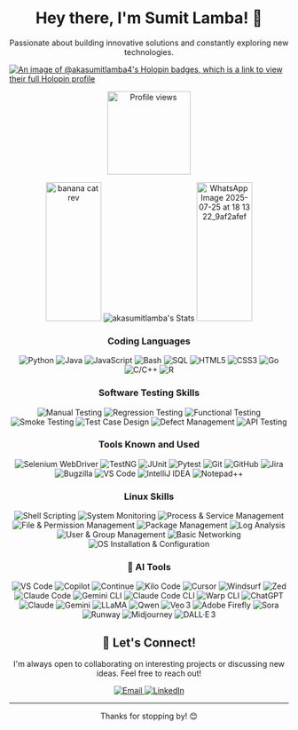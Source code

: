 <div align="center">
  <h1>Hey there, I'm Sumit Lamba! 👋</h1>
  <p>Passionate about building innovative solutions and constantly exploring new technologies.</p>
</div>

[![An image of @akasumitlamba4's Holopin badges, which is a link to view their full Holopin profile](https://holopin.me/akasumitlamba4)](https://holopin.io/@akasumitlamba4)

<div align="center">
  <img src="https://komarev.com/ghpvc/?username=akasumitlamba" alt="Profile views" width="150"/>
</div>

<div align="center">

<img width="100" height="250" alt="banana cat rev" src="https://github.com/user-attachments/assets/e5f1c06c-2378-447a-8d78-9dfba5b52372" /> ![akasumitlamba's Stats](https://github-readme-stats.vercel.app/api?username=akasumitlamba&theme=radical&show_icons=true&hide_border=true&count_private=true) <img  width="100" height="250" alt="WhatsApp Image 2025-07-25 at 18 13 22_9af2afef" src="https://github.com/user-attachments/assets/5522f376-c1dd-40f4-b10c-48412008d7fa" />

### Coding Languages
<p>
  <img src="https://img.shields.io/badge/Python-3776AB?style=for-the-badge&logo=python&logoColor=white" alt="Python"/>
  <img src="https://img.shields.io/badge/Java-007396?style=for-the-badge&logo=java&logoColor=white" alt="Java"/>
  <img src="https://img.shields.io/badge/JavaScript-F7DF1E?style=for-the-badge&logo=javascript&logoColor=black" alt="JavaScript"/>
  <img src="https://img.shields.io/badge/Bash-4EAA25?style=for-the-badge&logo=gnu-bash&logoColor=white" alt="Bash"/>
  <img src="https://img.shields.io/badge/SQL-4479A1?style=for-the-badge&logo=postgresql&logoColor=white" alt="SQL"/>
  <img src="https://img.shields.io/badge/HTML5-E34F26?style=for-the-badge&logo=html5&logoColor=white" alt="HTML5"/>
  <img src="https://img.shields.io/badge/CSS3-1572B6?style=for-the-badge&logo=css3&logoColor=white" alt="CSS3"/>
  <img src="https://img.shields.io/badge/Go-00ADD8?style=for-the-badge&logo=go&logoColor=white" alt="Go"/>
  <img src="https://img.shields.io/badge/C%2FC%2B%2B-00599C?style=for-the-badge&logo=c%2B%2B&logoColor=white" alt="C/C++"/>
  <img src="https://img.shields.io/badge/R-276DC3?style=for-the-badge&logo=r&logoColor=white" alt="R"/>
</p>

### Software Testing Skills
<p>
  <img src="https://img.shields.io/badge/Manual_Testing-0056B3?style=for-the-badge&logo=testing-library&logoColor=white" alt="Manual Testing"/>
  <!--  <img src="https://img.shields.io/badge/Automation_Testing-00A86B?style=for-the-badge&logo=selenium&logoColor=white" alt="Automation Testing"/> -->
  <img src="https://img.shields.io/badge/Regression_Testing-FF6F61?style=for-the-badge&logo=mocha&logoColor=white" alt="Regression Testing"/>
  <img src="https://img.shields.io/badge/Functional_Testing-6C5B7B?style=for-the-badge&logo=jest&logoColor=white" alt="Functional Testing"/>
  <img src="https://img.shields.io/badge/Smoke_Testing-F7CAC9?style=for-the-badge&logo=cypress&logoColor=black" alt="Smoke Testing"/>
  <img src="https://img.shields.io/badge/Test_Case_Design-4CAF50?style=for-the-badge&logo=testing-library&logoColor=white" alt="Test Case Design"/>
  <img src="https://img.shields.io/badge/Defect_Management-D9534F?style=for-the-badge&logo=jira&logoColor=white" alt="Defect Management"/>
  <img src="https://img.shields.io/badge/API_Testing-FCA311?style=for-the-badge&logo=postman&logoColor=white" alt="API Testing"/>
</p>

### Tools Known and Used
<p>
  <img src="https://img.shields.io/badge/Selenium_WebDriver-43B02A?style=for-the-badge&logo=selenium&logoColor=white" alt="Selenium WebDriver"/>
  <img src="https://img.shields.io/badge/TestNG-CC0000?style=for-the-badge&logo=testng&logoColor=white" alt="TestNG"/>
  <img src="https://img.shields.io/badge/JUnit-25A162?style=for-the-badge&logo=junit5&logoColor=white" alt="JUnit"/>
  <img src="https://img.shields.io/badge/Pytest-0A9EDC?style=for-the-badge&logo=pytest&logoColor=white" alt="Pytest"/>
  <img src="https://img.shields.io/badge/Git-F05032?style=for-the-badge&logo=git&logoColor=white" alt="Git"/>
  <img src="https://img.shields.io/badge/GitHub-181717?style=for-the-badge&logo=github&logoColor=white" alt="GitHub"/>
<!--   <img src="https://img.shields.io/badge/GitHub_Actions-267B94?style=for-the-badge&logo=github-actions&logoColor=white" alt="GitHub Actions"/> -->
  <img src="https://img.shields.io/badge/Jira-0052CC?style=for-the-badge&logo=jira&logoColor=white" alt="Jira"/>
<!--   <img src="https://img.shields.io/badge/TestRail-354366?style=for-the-badge&logo=testrail&logoColor=white" alt="TestRail"/> -->
  <img src="https://img.shields.io/badge/Bugzilla-CC0000?style=for-the-badge&logo=bugzilla&logoColor=white" alt="Bugzilla"/>
  <img src="https://img.shields.io/badge/VS_Code-007ACC?style=for-the-badge&logo=visual-studio-code&logoColor=white" alt="VS Code"/>
  <img src="https://img.shields.io/badge/IntelliJ_IDEA-000000?style=for-the-badge&logo=intellij-idea&logoColor=white" alt="IntelliJ IDEA"/>
  <img src="https://img.shields.io/badge/Notepad%2B%2B-90E590?style=for-the-badge&logo=notepad%2B%2B&logoColor=black" alt="Notepad++"/>
<!--   <img src="https://img.shields.io/badge/Fiddler-00ADEF?style=for-the-badge&logo=fiddler&logoColor=white" alt="Fiddler"/> -->
</p>

### Linux Skills
<p>
  <img src="https://img.shields.io/badge/Shell_Scripting-121011?style=for-the-badge&logo=gnu-bash&logoColor=white" alt="Shell Scripting"/>
  <img src="https://img.shields.io/badge/System_Monitoring-007ACC?style=for-the-badge&logo=linux&logoColor=white" alt="System Monitoring"/>
  <img src="https://img.shields.io/badge/Process_&_Service_Management-4CAF50?style=for-the-badge&logo=linux&logoColor=white" alt="Process & Service Management"/>
  <img src="https://img.shields.io/badge/File_&_Permission_Management-E91E63?style=for-the-badge&logo=linux&logoColor=white" alt="File & Permission Management"/>
  <img src="https://img.shields.io/badge/Package_Management-00BCD4?style=for-the-badge&logo=linux&logoColor=white" alt="Package Management"/>
  <img src="https://img.shields.io/badge/Log_Analysis-FFC107?style=for-the-badge&logo=linux&logoColor=black" alt="Log Analysis"/>
  <img src="https://img.shields.io/badge/User_&_Group_Management-8BC34A?style=for-the-badge&logo=linux&logoColor=white" alt="User & Group Management"/>
<!--   <img src="https://img.shields.io/badge/Crontab_Scheduling-9C27B0?style=for-the-badge&logo=linux&logoColor=white" alt="Crontab Scheduling"/> -->
  <img src="https://img.shields.io/badge/Basic_Networking-FF5722?style=for-the-badge&logo=linux&logoColor=white" alt="Basic Networking"/>
  <img src="https://img.shields.io/badge/OS_Installation_&_Configuration-607D8B?style=for-the-badge&logo=linux&logoColor=white" alt="OS Installation & Configuration"/>
</p>


### 🤖 AI Tools 

<img src="https://img.shields.io/badge/Visual%20Studio%20Code-007ACC?style=for-the-badge&logo=visual-studio-code&logoColor=white" alt="VS Code"/> <img src="https://img.shields.io/badge/GitHub%20Copilot-8957E5?style=for-the-badge&logo=github-copilot&logoColor=white" alt="Copilot"/> <img src="https://img.shields.io/badge/Continue-8A2BE2?style=for-the-badge" alt="Continue"/> <img src="https://img.shields.io/badge/Kilo%20Code-FFA500?style=for-the-badge" alt="Kilo Code"/> <img src="https://img.shields.io/badge/Cursor-000000?style=for-the-badge" alt="Cursor"/> <img src="https://img.shields.io/badge/Windsurf-00BFFF?style=for-the-badge" alt="Windsurf"/> <img src="https://img.shields.io/badge/Zed-EA1E63?style=for-the-badge" alt="Zed"/> <img src="https://img.shields.io/badge/Claude%20Code-D97757?style=for-the-badge" alt="Claude Code"/>
<img src="https://img.shields.io/badge/Gemini%20CLI-8E75B2?style=for-the-badge&logo=google-gemini&logoColor=white" alt="Gemini CLI"/> <img src="https://img.shields.io/badge/Claude%20Code-D97757?style=for-the-badge" alt="Claude Code CLI"/> <img src="https://img.shields.io/badge/Warp-01A4FF?style=for-the-badge&logo=warp&logoColor=white" alt="Warp CLI"/> 
<img src="https://img.shields.io/badge/ChatGPT-74aa9c?style=for-the-badge&logo=openai&logoColor=white" alt="ChatGPT"/> <img src="https://img.shields.io/badge/Claude-D97757?style=for-the-badge" alt="Claude"/> <img src="https://img.shields.io/badge/Gemini-8E75B2?style=for-the-badge&logo=google-gemini&logoColor=white" alt="Gemini"/> <img src="https://img.shields.io/badge/LLaMA-795548?style=for-the-badge" alt="LLaMA"/> <img src="https://img.shields.io/badge/Qwen-9C27B0?style=for-the-badge" alt="Qwen"/>
<img src="https://img.shields.io/badge/Veo3-00BFFF?style=for-the-badge" alt="Veo 3"/> <img src="https://img.shields.io/badge/Adobe%20Firefly-FF0000?style=for-the-badge&logo=adobe-firefly&logoColor=white" alt="Adobe Firefly"/> <img src="https://img.shields.io/badge/Sora-6A1B9A?style=for-the-badge" alt="Sora"/> <img src="https://img.shields.io/badge/Runway-673AB7?style=for-the-badge&logo=runway&logoColor=white" alt="Runway"/> <img src="https://img.shields.io/badge/Midjourney-0D47A1?style=for-the-badge&logo=midjourney&logoColor=white" alt="Midjourney"/> <img src="https://img.shields.io/badge/DALL·E%203-43A047?style=for-the-badge&logo=dalle&logoColor=white" alt="DALL·E 3"/>

</div>
<div align="center">
  
## 🤝 Let's Connect!

I'm always open to collaborating on interesting projects or discussing new ideas. Feel free to reach out!

<p>
  <a href="mailto:akasumitlamba@gmail.com">
    <img src="https://img.shields.io/badge/Email-D14836?style=for-the-badge&logo=gmail&logoColor=white" alt="Email"/>
  </a>
  <a href="https://linkedin.com/in/akasumitlamba">
    <img src="https://img.shields.io/badge/LinkedIn-0A66C2?style=for-the-badge&logo=linkedin&logoColor=white" alt="LinkedIn"/>
  </a>
  </p>
</div>

---

<div align="center">
  <p>Thanks for stopping by! 😊</p>
</div>
